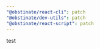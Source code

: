 ```yaml
---
"@obstinate/react-cli": patch
"@obstinate/dev-utils": patch
"@obstinate/react-script": patch
---
```


test

